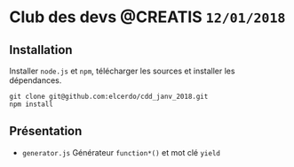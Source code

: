 # Club des devs @CREATIS `12/01/2018`

## Installation

Installer `node.js` et `npm`, télécharger les sources et installer les dépendances.

~~~
git clone git@github.com:elcerdo/cdd_janv_2018.git
npm install
~~~

## Présentation

* `generator.js` Générateur `function*()` et mot clé `yield`

